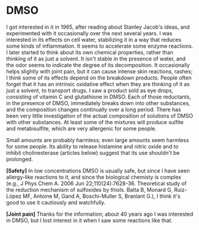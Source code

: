 # DMSO

I got interested in it in 1965, after reading about Stanley Jacob's ideas, and experimented with it occasionally over the next several years. I was interested in its effects on cell water, stabilizing it in a way that reduces some kinds of inflammation. It seems to accelerate some enzyme reactions. I later started to think about its own chemical properties, rather than thinking of it as just a solvent. It isn't stable in the presence of water, and the odor seems to indicate the degree of its decomposition. It occasionally helps slightly with joint pain, but it can cause intense skin reactions, rashes; I think some of its effects depend on the breakdown products. People often forget that it has an intrinsic oxidative effect when they are thinking of it as just a solvent, to transport drugs. I saw a product sold as eye drops, consisting of vitamin C and glutathione in DMSO. Each of those reductants, in the presence of DMSO, immediately breaks down into other substances, and the composition changes continually over a long period. There has been very little investigation of the actual composition of solutions of DMSO with other substances. At least some of the mixtures will produce sulfite and metabisulfite, which are very allergenic for some people. 

Small amounts are probably harmless; even large amounts seem harmless for some people. Its ability to release histamine and nitric oxide and to inhibit cholinesterase (articles below) suggest that its use shouldn't be prolonged.

**[Safety]**
In low concentrations DMSO is usually safe, but since I have seen allergy-like reactions to it, and since the biological chemisty is complex (e.g., J Phys Chem A. 2006 Jun 22;110(24):7628-36. Theoretical study of the reduction mechanism of sulfoxides by thiols. Balta B, Monard G, Ruiz-López MF, Antoine M, Gand A, Boschi-Muller S, Branlant G.), I think it's good to use it cautiously and watchfully.

**[Joint pain]**
Thanks for the information; about 40 years ago I was interested in DMSO, but I lost interest in it when I saw some reactions like that.
